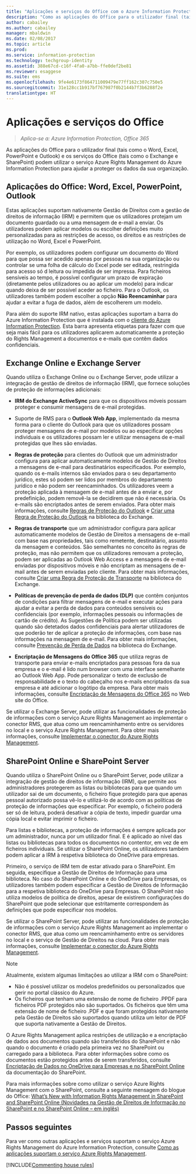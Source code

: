```yaml
---
title: "Aplicações e serviços do Office com o Azure Information Protection"
description: "Como as aplicações do Office para o utilizador final (tais como o Word, Excel, PowerPoint e Outlook) e os serviços do Office (tais como o Exchange e SharePoint) podem utilizar o serviço Azure Rights Management para ajudar a proteger os dados da sua organização."
author: cabailey
ms.author: cabailey
manager: mbaldwin
ms.date: 02/08/2017
ms.topic: article
ms.prod: 
ms.service: information-protection
ms.technology: techgroup-identity
ms.assetid: 388e67cd-c16f-4fa0-a7bb-ffe0def2be81
ms.reviewer: esaggese
ms.suite: ems
ms.openlocfilehash: 9fe4e6173f864711009479e77ff162c307c750e5
ms.sourcegitcommit: 31e128cc1b917bf767987f0b2144b7f3b6288f2e
translationtype: HT
---
```

# <a name="office-applications-and-services"></a>Aplicações e serviços do Office

>*Aplica-se a: Azure Information Protection, Office 365*

As aplicações do Office para o utilizador final (tais como o Word, Excel, PowerPoint e Outlook) e os serviços do Office (tais como o Exchange e SharePoint) podem utilizar o serviço Azure Rights Management do Azure Information Protection para ajudar a proteger os dados da sua organização.

## <a name="office-applications-word-excel-powerpoint-outlook"></a>Aplicações do Office: Word, Excel, PowerPoint, Outlook
Estas aplicações suportam nativamente Gestão de Direitos com a gestão de direitos de informação (IRM) e permitem que os utilizadores protejam um documento guardado ou a uma mensagem de e-mail a enviar. Os utilizadores podem aplicar modelos ou escolher definições muito personalizadas para as restrições de acesso, os direitos e as restrições de utilização no Word, Excel e PowerPoint. 

Por exemplo, os utilizadores podem configurar um documento do Word para que possa ser acedido apenas por pessoas na sua organização ou controlar se uma folha de cálculo do Excel pode ser editada, restringida para acesso só d leitura ou impedida de ser impressa. Para ficheiros sensíveis ao tempo, é possível configurar um prazo de expiração (diretamente pelos utilizadores ou ao aplicar um modelo) para indicar quando deixa de ser possível aceder ao ficheiro. Para o Outlook, os utilizadores também podem escolher a opção **Não Reencaminhar** para ajudar a evitar a fuga de dados, além de escolherem um modelo.

Para além do suporte IRM nativo, estas aplicações suportam a barra do Azure Information Protection que é instalada com o [cliente do Azure Information Protection](../rms-client/aip-client.md ). Esta barra apresenta etiquetas para fazer com que seja mais fácil para os utilizadores aplicarem automaticamente a proteção do Rights Management a documentos e e-mails que contêm dados confidenciais.

## <a name="exchange-online-and-exchange-server"></a>Exchange Online e Exchange Server
Quando utiliza o Exchange Online ou o Exchange Server, pode utilizar a integração de gestão de direitos de informação (IRM), que fornece soluções de proteção de informações adicionais:

-   **IRM do Exchange ActiveSync** para que os dispositivos móveis possam proteger e consumir mensagens de e-mail protegidas.

-   Suporte de RMS para o **Outlook Web App**, implementado da mesma forma para o cliente do Outlook para que os utilizadores possam proteger mensagens de e-mail por modelos ou ao especificar opções individuais e os utilizadores possam ler e utilizar mensagens de e-mail protegidas que lhes são enviadas.

-   **Regras de proteção** para clientes do Outlook que um administrador configura para aplicar automaticamente modelos de Gestão de Direitos a mensagens de e-mail para destinatários especificados. Por exemplo, quando os e-mails internos são enviados para o seu departamento jurídico, estes só podem ser lidos por membros do departamento jurídico e não podem ser reencaminhados. Os utilizadores veem a proteção aplicada à mensagem de e-mail antes de a enviar e, por predefinição, podem removê-la se decidirem que não é necessária. Os e-mails são encriptados antes de serem enviados. Para obter mais informações, consulte [Regras de Proteção do Outlook](https://technet.microsoft.com/library/dd638178%28v=exchg.150%29.aspx) e [Criar uma Regra de Proteção do Outlook](https://technet.microsoft.com/library/dd638196%28v=exchg.150%29.aspx) na biblioteca do Exchange.

-   **Regras de transporte** que um administrador configura para aplicar automaticamente modelos de Gestão de Direitos a mensagens de e-mail com base nas propriedades, tais como remetente, destinatário, assunto da mensagem e conteúdos. São semelhantes no conceito às regras de proteção, mas não permitem que os utilizadores removam a proteção, podem ser aplicadas ao Outlook Web Access e a mensagens de e-mail enviadas por dispositivos móveis e não encriptam as mensagens de e-mail antes de serem enviadas pelo cliente. Para obter mais informações, consulte [Criar uma Regra de Proteção de Transporte](https://technet.microsoft.com/library/dd302432.aspx) na biblioteca do Exchange.

-   **Políticas de prevenção de perda de dados (DLP)** que contêm conjuntos de condições para filtrar mensagens de e-mail e executar ações para ajudar a evitar a perda de dados para conteúdos sensíveis ou confidenciais (por exemplo, informações pessoais ou informações de cartão de crédito). As Sugestões de Política podem ser utilizadas quando são detetados dados confidenciais para alertar utilizadores de que poderão ter de aplicar a proteção de informações, com base nas informações na mensagem de e-mail. Para obter mais informações, consulte [Prevenção de Perda de Dados](https://technet.microsoft.com/library/jj150527%28v=exchg.150%29.aspx) na biblioteca do Exchange.

-   **Encriptação de Mensagens do Office 365** que utiliza regras de transporte para enviar e-mails encriptados para pessoas fora da sua empresa e o e-mail é lido num browser com uma interface semelhante ao Outlook Web App. Pode personalizar o texto de exclusão de responsabilidade e o texto do cabeçalho nos e-mails encriptados da sua empresa e até adicionar o logótipo da empresa. Para obter mais informações, consulte [Encriptação de Mensagens do Office 365](https://office.microsoft.com/o365-message-encryption-FX104179182.aspx) no Web site do Office.

Se utilizar o Exchange Server, pode utilizar as funcionalidades de proteção de informações com o serviço Azure Rights Management ao implementar o conector RMS, que atua como um reencaminhamento entre os servidores no local e o serviço Azure Rights Management. Para obter mais informações, consulte [Implementar o conector do Azure Rights Management](../deploy-use/deploy-rms-connector.md).

## <a name="sharepoint-online-and-sharepoint-server"></a>SharePoint Online e SharePoint Server
Quando utiliza o SharePoint Online ou o SharePoint Server, pode utilizar a integração de gestão de direitos de informação (IRM), que permite aos administradores protegerem as listas ou bibliotecas para que quando um utilizador sai de um documento, o ficheiro fique protegido para que apenas pessoal autorizado possa vê-lo e utilizá-lo de acordo com as políticas de proteção de informações que especificar. Por exemplo, o ficheiro poderá ser só de leitura, poderá desativar a cópia de texto, impedir guardar uma cópia local e evitar imprimir o ficheiro.

Para listas e bibliotecas, a proteção de informações é sempre aplicada por um administrador, nunca por um utilizador final. E é aplicado ao nível das listas ou bibliotecas para todos os documentos no contentor, em vez de em ficheiros individuais.  Se utilizar o SharePoint Online, os utilizadores também podem aplicar a IRM à respetiva biblioteca do OneDrive para empresas.

Primeiro, o serviço de IRM tem de estar ativado para o SharePoint. Em seguida, especifique a Gestão de Direitos de Informação para uma biblioteca. No caso do SharePoint Online e do OneDrive para Empresas, os utilizadores também podem especificar a Gestão de Direitos de Informação para a respetiva biblioteca do OneDrive para Empresas. O SharePoint não utiliza modelos de política de direitos, apesar de existirem configurações do SharePoint que pode selecionar que estritamente correspondem às definições que pode especificar nos modelos.

Se utilizar o SharePoint Server, pode utilizar as funcionalidades de proteção de informações com o serviço Azure Rights Management ao implementar o conector RMS, que atua como um reencaminhamento entre os servidores no local e o serviço de Gestão de Direitos na cloud. Para obter mais informações, consulte [Implementar o conector do Azure Rights Management](../deploy-use/deploy-rms-connector.md).

> [!NOTE]
> Atualmente, existem algumas limitações ao utilizar a IRM com o SharePoint:
> 
> - Não é possível utilizar os modelos predefinidos ou personalizados que gerir no portal clássico do Azure.
> - Os ficheiros que tenham uma extensão de nome de ficheiro .PPDF para ficheiros PDF protegidos não são suportados. Os ficheiros que têm uma extensão de nome de ficheiro .PDF e que foram protegidos nativamente pela Gestão de Direitos são suportados quando utiliza um leitor de PDF que suporta nativamente a Gestão de Direitos.


O Azure Rights Management aplica restrições de utilização e a encriptação de dados aos documentos quando são transferidos do SharePoint e não quando o documento é criado pela primeira vez no SharePoint ou carregado para a biblioteca. Para obter informações sobre como os documentos estão protegidos antes de serem transferidos, consulte [Encriptação de Dados no OneDrive para Empresas e no SharePoint Online](https://technet.microsoft.com/library/dn905447.aspx) da documentação do SharePoint.

Para mais informações sobre como utilizar o serviço Azure Rights Management com o SharePoint, consulte a seguinte mensagem do blogue do Office: [What’s New with Information Rights Management in SharePoint and SharePoint Online (Novidades na Gestão de Direitos de Informação no SharePoint e no SharePoint Online – em inglês)](http://blogs.office.com/2012/11/09/whats-new-with-information-rights-management-in-sharepoint-and-sharepoint-online/)

## <a name="next-steps"></a>Passos seguintes

Para ver como outras aplicações e serviços suportam o serviço Azure Rights Management do Azure Information Protection, consulte [Como as aplicações suportam o serviço Azure Rights Management](applications-support.md).

[!INCLUDE[Commenting house rules](../includes/houserules.md)]